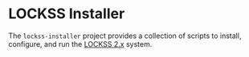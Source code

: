 # LOCKSS Installer

The `lockss-installer` project provides a collection of scripts to install, configure, and run the [LOCKSS 2.x](https://lockss.readthedocs.io/projects/manual/en/latest/) system.

